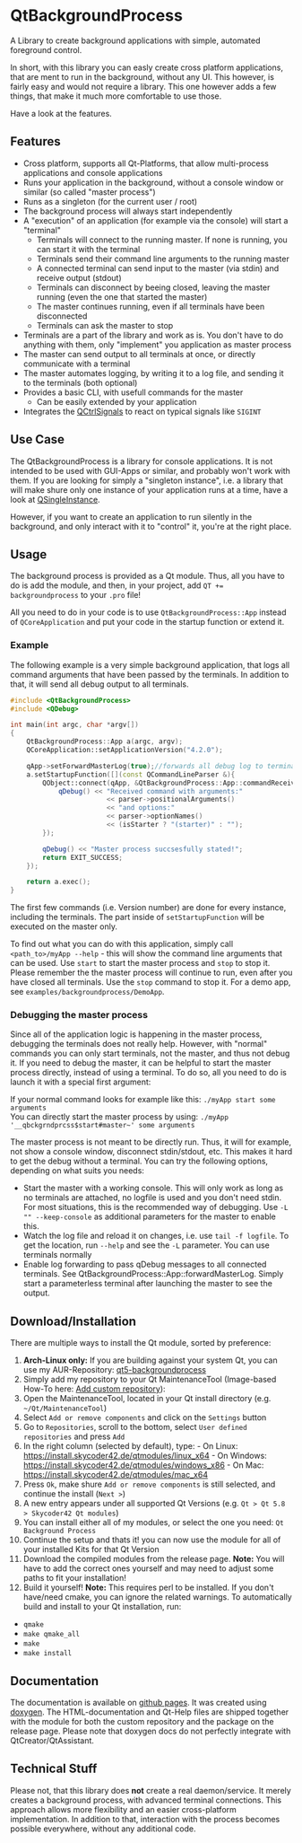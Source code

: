 # QtBackgroundProcess
A Library to create background applications with simple, automated foreground control.

In short, with this library you can easly create cross platform applications, that are ment to run in the background, without any UI. This however, is fairly easy and would not require a library. This one however adds a few things, that make it much more comfortable to use those.

Have a look at the features.

## Features
- Cross platform, supports all Qt-Platforms, that allow multi-process applications and console applications
- Runs your application in the background, without a console window or similar (so called "master process")
- Runs as a singleton (for the current user / root)
- The background process will always start independently
- A "execution" of an application (for example via the console) will start a "terminal"
  - Terminals will connect to the running master. If none is running, you can start it with the terminal
  - Terminals send their command line arguments to the running master
  - A connected terminal can send input to the master (via stdin) and receive output (stdout)
  - Terminals can disconnect by beeing closed, leaving the master running (even the one that started the master)
  - The master continues running, even if all terminals have been disconnected
  - Terminals can ask the master to stop
- Terminals are a part of the library and work as is. You don't have to do anything with them, only "implement" you application as master process
- The master can send output to all terminals at once, or directly communicate with a terminal
- The master automates logging, by writing it to a log file, and sending it to the terminals (both optional)
- Provides a basic CLI, with usefull commands for the master
  - Can be easily extended by your application
- Integrates the [QCtrlSignals](https://github.com/Skycoder42/QCtrlSignals) to react on typical signals like `SIGINT`

## Use Case
The QtBackgroundProcess is a library for console applications. It is not intended to be used with GUI-Apps or similar, and probably won't work with them. If you are looking for simply a "singleton instance", i.e. a library that will make shure only one instance of your application runs at a time, have a look at [QSingleInstance](https://github.com/Skycoder42/QSingleInstance).

However, if you want to create an application to run silently in the background, and only interact with it to "control" it, you're at the right place.

## Usage
The background process is provided as a Qt module. Thus, all you have to do is add the module, and then, in your project, add `QT += backgroundprocess` to your `.pro` file!

All you need to do in your code is to use `QtBackgroundProcess::App` instead of `QCoreApplication` and put your code in the startup function or extend it.

### Example
The following example is a very simple background application, that logs all command arguments that have been passed by the terminals. In addition to that, it will send all debug output to all terminals.

```cpp
#include <QtBackgroundProcess>
#include <QDebug>

int main(int argc, char *argv[])
{
    QtBackgroundProcess::App a(argc, argv);
    QCoreApplication::setApplicationVersion("4.2.0");

    qApp->setForwardMasterLog(true);//forwards all debug log to terminals IF this becomes the master
    a.setStartupFunction([](const QCommandLineParser &){
        QObject::connect(qApp, &QtBackgroundProcess::App::commandReceived, qApp, [](QSharedPointer<QCommandLineParser> parser, bool isStarter){
            qDebug() << "Received command with arguments:"
                        << parser->positionalArguments()
                        << "and options:"
                        << parser->optionNames()
                        << (isStarter ? "(starter)" : "");
        });

        qDebug() << "Master process succsesfully stated!";
        return EXIT_SUCCESS;
    });

    return a.exec();
}
```
The first few commands (i.e. Version number) are done for every instance, including the terminals. The part inside of `setStartupFunction` will be executed on the master only.

To find out what you can do with this application, simply call `<path_to>/myApp --help` - this will show the command line arguments that can be used. Use `start` to start the master process and `stop` to stop it. Please remember the the master process will continue to run, even after you have closed all terminals. Use the `stop` command to stop it. For a demo app, see `examples/backgroundprocess/DemoApp`.

### Debugging the master process
Since all of the application logic is happening in the master process, debugging the terminals does not really help. However, with "normal" commands you can only start terminals, not the master, and thus not debug it. If you need to debug the master, it can be helpful to start the master process directly, instead of using a terminal. To do so, all you need to do is launch it with a special first argument:

If your normal command looks for example like this: `./myApp start some arguments`<br>
You can directly start the master process by using: `./myApp '__qbckgrndprcss$start#master~' some arguments`

The master process is not meant to be directly run. Thus, it will for example, not show a console window, disconnect stdin/stdout, etc. This makes it hard to get the debug without a terminal. You can try the following options, depending on what suits you needs:
- Start the master with a working console. This will only work as long as no terminals are attached, no logfile is used and you don't need stdin. For most situations, this is the recommended way of debugging. Use `-L "" --keep-console` as additional parameters for the master to enable this.
- Watch the log file and reload it on changes, i.e. use `tail -f logfile`. To get the location, run `--help` and see the `-L` parameter. You can use terminals normally
- Enable log forwarding to pass qDebug messages to all connected terminals. See QtBackgroundProcess::App::forwardMasterLog. Simply start a parameterless terminal after launching the master to see the output.

## Download/Installation
There are multiple ways to install the Qt module, sorted by preference:

1. **Arch-Linux only:** If you are building against your system Qt, you can use my AUR-Repository: [qt5-backgroundprocess](https://aur.archlinux.org/packages/qt5-backgroundprocess/)
2. Simply add my repository to your Qt MaintenanceTool (Image-based How-To here: [Add custom repository](https://github.com/Skycoder42/QtModules/blob/master/README.md#add-my-repositories-to-qt-maintenancetool)):
  1. Open the MaintenanceTool, located in your Qt install directory (e.g. `~/Qt/MaintenanceTool`)
  2. Select `Add or remove components` and click on the `Settings` button
  3. Go to `Repositories`, scroll to the bottom, select `User defined repositories` and press `Add`
  4. In the right column (selected by default), type:
	- On Linux: https://install.skycoder42.de/qtmodules/linux_x64
	- On Windows: https://install.skycoder42.de/qtmodules/windows_x86
	- On Mac: https://install.skycoder42.de/qtmodules/mac_x64
  5. Press `Ok`, make shure `Add or remove components` is still selected, and continue the install (`Next >`)
  6. A new entry appears under all supported Qt Versions (e.g. `Qt > Qt 5.8 > Skycoder42 Qt modules`)
  7. You can install either all of my modules, or select the one you need: `Qt Background Process`
  8. Continue the setup and thats it! you can now use the module for all of your installed Kits for that Qt Version
3. Download the compiled modules from the release page. **Note:** You will have to add the correct ones yourself and may need to adjust some paths to fit your installation!
4. Build it yourself! **Note:** This requires perl to be installed. If you don't have/need cmake, you can ignore the related warnings. To automatically build and install to your Qt installation, run:
  - `qmake`
  - `make qmake_all`
  - `make`
  - `make install`

## Documentation
The documentation is available on [github pages](https://skycoder42.github.io/QtBackgroundProcess/). It was created using [doxygen](http://www.doxygen.org/). The HTML-documentation and Qt-Help files are shipped
together with the module for both the custom repository and the package on the release page. Please note that doxygen docs do not perfectly integrate with QtCreator/QtAssistant.

## Technical Stuff
Please not, that this library does **not** create a real daemon/service. It merely creates a background process, with advanced terminal connections. This approach allows more flexibility and an easier cross-platform implementation. In addition to that, interaction with the process becomes possible everywhere, without any additional code.